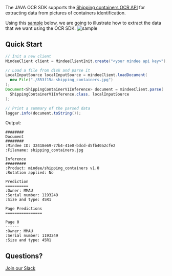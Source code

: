 The JAVA OCR SDK supports the [Shipping containers OCR API](https://developers.mindee.com/docs/shipping-containers-ocr) for extracting data from pictures of containers identification.

Using this [sample](https://files.readme.io/853f15a-shipping_containers.jpg) below, we are going to illustrate how to extract the data that we want using the OCR SDK.
![sample](https://files.readme.io/853f15a-shipping_containers.jpg)

## Quick Start
```java
// Init a new client
MindeeClient client = MindeeClientInit.create("<your mindee api key>");

// Load a file from disk and parse it
LocalInputSource localInputSource = mindeeClient.loadDocument(
  new File("./853f15a-shipping_containers.jpg")
);
Document<ShippingContainerV1Inference> document = mindeeClient.parse(
  ShippingContainerV1Inference.class, localInputSource
);

// Print a summary of the parsed data
logger.info(document.toString());
```

Output:
```
########
Document
########
:Mindee ID: 32418e69-77b4-41e0-bdcd-d5fb40a2cfe2
:Filename: shipping_containers.jpg

Inference
#########
:Product: mindee/shipping_containers v1.0
:Rotation applied: No

Prediction
==========
:Owner: MMAU
:Serial number: 1193249
:Size and type: 45R1

Page Predictions
================

Page 0
------
:Owner: MMAU
:Serial number: 1193249
:Size and type: 45R1
```

## Questions?
[Join our Slack](https://join.slack.com/t/mindee-community/shared_invite/zt-1jv6nawjq-FDgFcF2T5CmMmRpl9LLptw)
